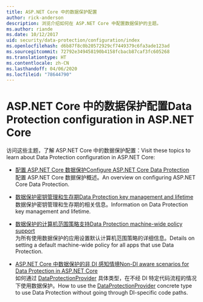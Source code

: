 ```yaml
---
title: ASP.NET Core 中的数据保护配置
author: rick-anderson
description: 浏览介绍如何在 ASP.NET Core 中配置数据保护的主题。
ms.author: riande
ms.date: 10/12/2017
uid: security/data-protection/configuration/index
ms.openlocfilehash: d6b87f8c0b20572929cf7449379c6fa3ade123ad
ms.sourcegitcommit: 72792e349458190b4158fcbacb87caf3fc605268
ms.translationtype: HT
ms.contentlocale: zh-CN
ms.lasthandoff: 04/06/2020
ms.locfileid: "78644790"
---
```

# <a name="data-protection-configuration-in-aspnet-core"></a><span data-ttu-id="55e68-103">ASP.NET Core 中的数据保护配置</span><span class="sxs-lookup"><span data-stu-id="55e68-103">Data Protection configuration in ASP.NET Core</span></span>

<span data-ttu-id="55e68-104">访问这些主题，了解 ASP.NET Core 中的数据保护配置：</span><span class="sxs-lookup"><span data-stu-id="55e68-104">Visit these topics to learn about Data Protection configuration in ASP.NET Core:</span></span>

* [<span data-ttu-id="55e68-105">配置 ASP.NET Core 数据保护</span><span class="sxs-lookup"><span data-stu-id="55e68-105">Configure ASP.NET Core Data Protection</span></span>](xref:security/data-protection/configuration/overview)  
  <span data-ttu-id="55e68-106">配置 ASP.NET Core 数据保护概述。</span><span class="sxs-lookup"><span data-stu-id="55e68-106">An overview on configuring ASP.NET Core Data Protection.</span></span>

* [<span data-ttu-id="55e68-107">数据保护密钥管理和生存期</span><span class="sxs-lookup"><span data-stu-id="55e68-107">Data Protection key management and lifetime</span></span>](xref:security/data-protection/configuration/default-settings)  
  <span data-ttu-id="55e68-108">数据保护密钥管理和生存期的相关信息。</span><span class="sxs-lookup"><span data-stu-id="55e68-108">Information on Data Protection key management and lifetime.</span></span>

* [<span data-ttu-id="55e68-109">数据保护的计算机范围策略支持</span><span class="sxs-lookup"><span data-stu-id="55e68-109">Data Protection machine-wide policy support</span></span>](xref:security/data-protection/configuration/machine-wide-policy)  
  <span data-ttu-id="55e68-110">为所有使用数据保护的应用设置默认计算机范围策略的详细信息。</span><span class="sxs-lookup"><span data-stu-id="55e68-110">Details on setting a default machine-wide policy for all apps that use Data Protection.</span></span>

* [<span data-ttu-id="55e68-111">ASP.NET Core 中数据保护的非 DI 感知情境</span><span class="sxs-lookup"><span data-stu-id="55e68-111">Non-DI aware scenarios for Data Protection in ASP.NET Core</span></span>](xref:security/data-protection/configuration/non-di-scenarios)  
  <span data-ttu-id="55e68-112">如何通过 [DataProtectionProvider](/dotnet/api/Microsoft.AspNetCore.DataProtection.DataProtectionProvider) 具体类型，在不经 DI 特定代码流程的情况下使用数据保护。</span><span class="sxs-lookup"><span data-stu-id="55e68-112">How to use the [DataProtectionProvider](/dotnet/api/Microsoft.AspNetCore.DataProtection.DataProtectionProvider) concrete type to use Data Protection without going through DI-specific code paths.</span></span>
